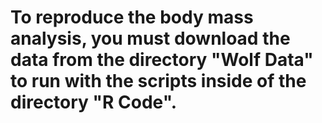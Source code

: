 # To reproduce the body mass analysis, you must download the data from the directory "Wolf Data" to run with the scripts inside of the directory "R Code". 
